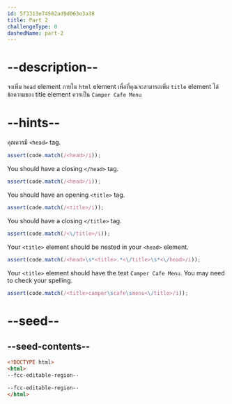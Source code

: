 ```yaml
---
id: 5f3313e74582ad9d063e3a38
title: Part 2
challengeType: 0
dashedName: part-2
---
```


# --description--

จงเพิ่ม `head` element ภายใน `html` element เพื่อที่คุณจะสามารถเพิ่ม `title` element ได้
ข้อความของ title element ควรเป็น `Camper Cafe Menu`

# --hints--

คุณควรมี `<head>` tag.

```js
assert(code.match(/<head>/i));
```

You should have a closing `</head>` tag.

```js
assert(code.match(/<head>/i));
```

You should have an opening `<title>` tag.

```js
assert(code.match(/<title>/i));
```

You should have a closing `</title>` tag.

```js
assert(code.match(/<\/title>/i));
```

Your `<title>` element should be nested in your `<head>` element.

```js
assert(code.match(/<head>\s*<title>.*<\/title>\s*<\/head>/i));
```

Your `<title>` element should have the text `Camper Cafe Menu`. You may need to check your spelling.

```js
assert(code.match(/<title>camper\scafe\smenu<\/title>/i));
```

# --seed--

## --seed-contents--

```html
<!DOCTYPE html>
<html>
--fcc-editable-region--

--fcc-editable-region--
</html>
```

